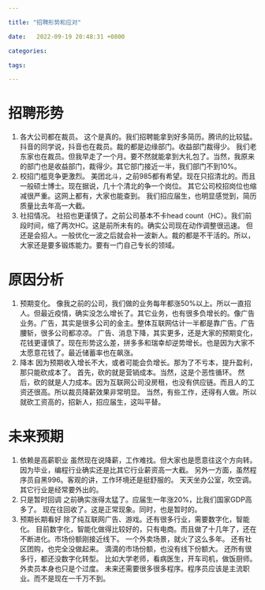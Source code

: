 ```yaml
---

title: "招聘形势和应对"

date:   2022-09-19 20:48:31 +0800

categories:

tags:

---
```


# 招聘形势
1. 各大公司都在裁员。
   这个是真的。我们招聘能拿到好多简历。腾讯的比较猛。抖音的同学说，抖音也在裁员。裁的都是边缘部门。收益部门裁得少。
   我们老东家也在裁员。但我早走了一个月。要不然就能拿到大礼包了。当然，我原来的部门也是收益部门，裁得少。其它部门接近一半，我们部门不到10%。
2. 校招门槛竞争更激烈。
   美团北斗，之前985都有希望。现在只招清北的。而且一般硕士博士。现在据说，几十个清北的争一个岗位。
   其它公司校招岗位也缩减很严重。这网上都有，大家也能查到。
   我们招应届生，也明显感觉到，简历质量比去年高一大截。
3. 社招情况。
   社招也更谨慎了。之前公司基本不卡head count（HC）。我们前段时间，缩了两次HC。这是前所未有的。确实公司现在动作调整很迅速。
   但还是会招人。一般优化一波之后就会补一波新人。裁的都是不干活的。所以，大家还是要多锻炼能力。要有一门自己专长的领域。

# 原因分析
1. 预期变化。
   像我之前的公司，我们做的业务每年都涨50%以上。所以一直招人。但最近疫情，确实没怎么增长了。其它业务，也有很多负增长的。像广告业务。广告，其实是很多公司的金主。整体互联网估计一半都是靠广告。广告腰斩，很多公司都凉凉。
   广告、消息下降，其实更多，还是大家的预期变化，花钱更谨慎了。现在形势这么差，拼多多和瑞幸却逆势增长。也是因为大家不太愿意花钱了。最近储蓄率也在飙涨。
2. 降本
   因为预期收入增长不大，或者可能会负增长。那为了不亏本，提升盈利，那只能砍成本了。
   首先，砍的就是营销成本。当然，这是个恶性循环。
   然后，砍的就是人力成本。因为互联网公司没房租，也没有供应链。而且人的工资还很高。所以裁员降薪效果非常明显。
   当然，有些工作，还得有人做。所以就砍工资高的，招新人，招应届生，这叫平替。

# 未来预期
1. 依赖是高薪职业
   虽然现在说降薪，工作难找。但大家也是愿意往这个方向转。
   因为毕业，编程行业确实还是比其它行业薪资高一大截。
   另外一方面，虽然程序员自黑996。客观的讲，工作环境还是挺舒服的。
   天天坐办公室，吹空调。其它行业是经常要外出的。
2. 只是暂时回调
   之前确实涨得太猛了。应届生一年涨20%，比我们国家GDP高多了。
   现在往回收了。这是正常现象。同时，也是暂时的。
3. 预期长期看好
   除了纯互联网广告、游戏。还有很多行业，需要数字化，智能化。
   目前数字化，智能化做得比较好的，只有电商。而且做了十几年了，还在不断进化。市场份额刚接近线下。
   一个外卖场景，就火了这么多年。
   还有社区团购，也完全没做起来。
   滴滴的市场份额，也没有线下份额大。
   还所有很多行，都还没数字化转型。
   比如大学老师，看病医生，开车司机，做饭厨师。外卖员本身也只是个过度。
   未来还需要很多很多程序。程序员应该是主流职业。而不是现在一千万不到。


